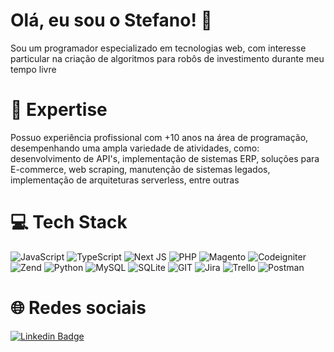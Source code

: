 # Olá, eu sou o Stefano! 👋
Sou um programador especializado em tecnologias web, com interesse particular na criação de algoritmos para robôs de investimento durante meu tempo livre

# 🚀 Expertise
Possuo experiência profissional com +10 anos na área de programação, desempenhando uma ampla variedade de atividades, como: desenvolvimento de API's, implementação de sistemas ERP, soluções para E-commerce, web scraping, manutenção de sistemas legados, implementação de arquiteturas serverless, entre outras

# 💻 Tech Stack
![JavaScript](https://img.shields.io/badge/javascript-%23323330.svg?style=for-the-badge&logo=javascript&logoColor=%23F7DF1E) ![TypeScript](https://img.shields.io/badge/typescript-%23007ACC.svg?style=for-the-badge&logo=typescript&logoColor=white) ![Next JS](https://img.shields.io/badge/Next-black?style=for-the-badge&logo=next.js&logoColor=white) ![PHP](https://img.shields.io/badge/php-%23323330.svg?style=for-the-badge&logo=php&logoColor=%4F5B93) ![Magento](https://img.shields.io/badge/magento-%23323330.svg?style=for-the-badge&logo=magento&logoColor=f36321) ![Codeigniter](https://img.shields.io/badge/codeigniter-%23323330.svg?style=for-the-badge&logo=codeigniter&logoColor=dd4814) ![Zend](https://img.shields.io/badge/zend-%23323330.svg?style=for-the-badge&logo=zend&logoColor=69b604) ![Python](https://img.shields.io/badge/python-%23323330.svg?style=for-the-badge&logo=python&logoColor=ffd343) ![MySQL](https://img.shields.io/badge/MySQL-%23323330.svg?style=for-the-badge&logo=mysql&logoColor=3E6E93) ![SQLite](https://img.shields.io/badge/SQLite-%23323330.svg?style=for-the-badge&logo=sqlite&logoColor=044a64) ![GIT](https://img.shields.io/badge/GIT-%23323330.svg?style=for-the-badge&logo=git&logoColor=f14e32) ![Jira](https://img.shields.io/badge/jira-%230A0FFF.svg?style=for-the-badge&logo=jira&logoColor=white) ![Trello](https://img.shields.io/badge/Trello-%23026AA7.svg?style=for-the-badge&logo=Trello&logoColor=white) ![Postman](https://img.shields.io/badge/Postman-FF6C37?style=for-the-badge&logo=postman&logoColor=white)

# 🌐 Redes sociais
[![Linkedin Badge](https://img.shields.io/badge/-LinkedIn-blue?style=flat-square&logo=Linkedin&logoColor=white&link=https://www.linkedin.com/in/stefano-silva-ti/)](https://www.linkedin.com/in/stefano-silva-ti/)
